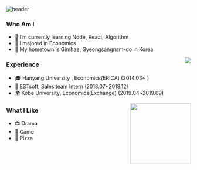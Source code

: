 ![header](https://capsule-render.vercel.app/api?type=slice&color=auto&height=300&section=header&text=Ji%20Chang-jin&fontSize=90)

### Who Am I
- 🌱 I’m currently learning Node, React, Algorithm
- 🥇 I majored in Economics
- 🚅 My hometown is Gimhae, Gyeongsangnam-do in Korea
<img align='right' src="http://mazassumnida.wtf/api/v2/generate_badge?boj=jchj108">

### Experience
- 🎓 Hanyang University , Economics(ERICA) (2014.03~ )
- 💊 ESTsoft, Sales team Intern (2018.07~2018.12)
- 🌍 Kobe University, Economics(Exchange) (2019.04~2019.09)
<img align='right' src="https://github-readme-stats.vercel.app/api?username=jchj108" height="165">

### What I Like
- 📺 Drama
- 🔵 Game
- 🍕 Pizza

 

<!--
**jchj108/jchj108** is a ✨ _special_ ✨ repository because its `README.md` (this file) appears on your GitHub profile.



Here are some ideas to get you started:


-->
